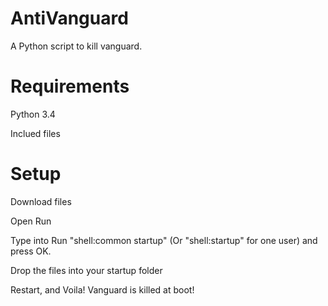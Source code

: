 # AntiVanguard
A Python script to kill vanguard.

# Requirements

Python 3.4

Inclued files

# Setup

Download files

Open Run

Type into Run "shell:common startup" (Or "shell:startup" for one user) and press OK.

Drop the files into your startup folder

Restart, and Voila! Vanguard is killed at boot!
